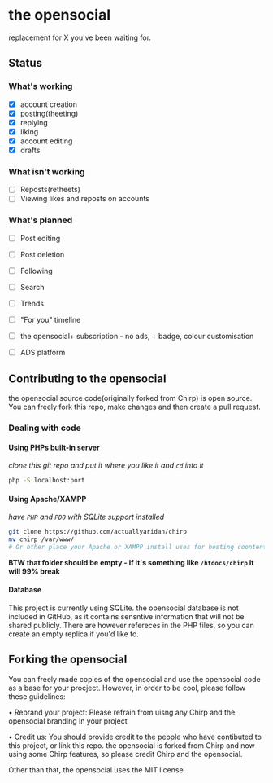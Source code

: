 # the opensocial



replacement for X you've been waiting for.

## Status

### What's working
- [x] account creation
- [x] posting(theeting)
- [x] replying
- [x] liking
- [x] account editing
- [x] drafts

### What isn't working
- [ ] Reposts(retheets)
- [ ] Viewing likes and reposts on accounts

### What's planned
- [ ] Post editing
- [ ] Post deletion
- [ ] Following
- [ ] Search
- [ ] Trends
- [ ] "For you" timeline
- [ ] the opensocial+ subscription - no ads, + badge, colour customisation
- [ ] ADS platform


## Contributing to the opensocial
the opensocial source code(originally forked from Chirp) is open source. You can freely fork this repo, make changes and then create a pull request.

### Dealing with code

#### Using PHPs built-in server

_clone this git repo and put it where you like it and `cd` into it_

```sh
php -S localhost:port
```

#### Using Apache/XAMPP

_have `PHP` and `PDO` with SQLite support installed_

```sh
git clone https://github.com/actuallyaridan/chirp
mv chirp /var/www/
# Or other place your Apache or XAMPP install uses for hosting coontent
```

**BTW that folder should be empty - if it's something like `/htdocs/chirp` it will 99% break**

#### Database

This project is currently using SQLite. the opensocial database is not included in GitHub, as it contains sensntive information that will not be shared publicly. There are however refereces in the PHP files, so you can create an empty replica if you'd like to.

## Forking the opensocial

You can freely made copies of the opensocial and use the opensocial code as a base for your procject. However, in order to be cool, please follow these guidelines:

• Rebrand your project: Please refrain from uisng any Chirp and the opensocial branding in your project

• Credit us: You should provide credit to the people who have contibuted to this project, or link this repo. the opensocial is forked from Chirp and now using some Chirp features, so please credit Chirp and the opensocial. 

Other than that, the opensocial uses the MIT license.



